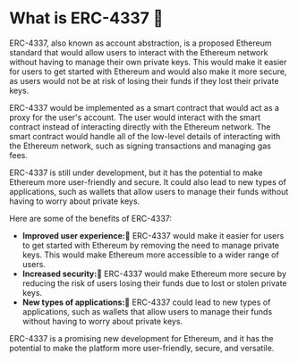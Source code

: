 # What is ERC-4337 🤔
ERC-4337, also known as account abstraction, is a proposed Ethereum standard that would allow users to interact with the Ethereum network without having to manage their own private keys. This would make it easier for users to get started with Ethereum and would also make it more secure, as users would not be at risk of losing their funds if they lost their private keys.

ERC-4337 would be implemented as a smart contract that would act as a proxy for the user's account. The user would interact with the smart contract instead of interacting directly with the Ethereum network. The smart contract would handle all of the low-level details of interacting with the Ethereum network, such as signing transactions and managing gas fees.

ERC-4337 is still under development, but it has the potential to make Ethereum more user-friendly and secure. It could also lead to new types of applications, such as wallets that allow users to manage their funds without having to worry about private keys.

Here are some of the benefits of ERC-4337:

* **Improved user experience:🍫** ERC-4337 would make it easier for users to get started with Ethereum by removing the need to manage private keys. This would make Ethereum more accessible to a wider range of users.
* **Increased security:🔫** ERC-4337 would make Ethereum more secure by reducing the risk of users losing their funds due to lost or stolen private keys.
* **New types of applications:🎫** ERC-4337 could lead to new types of applications, such as wallets that allow users to manage their funds without having to worry about private keys.

ERC-4337 is a promising new development for Ethereum, and it has the potential to make the platform more user-friendly, secure, and versatile.
